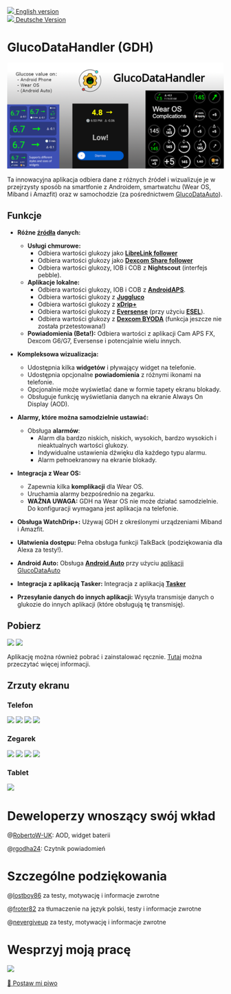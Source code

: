 [<img src='images/en.png' height=10> English version](README.md)  
[<img src='images/de.png' height=10> Deutsche Version](README_DE.md)

# GlucoDataHandler (GDH)

<img src='images/playstore/Playstore_Present_2.png'>

Ta innowacyjna aplikacja odbiera dane z różnych źródeł i wizualizuje je w przejrzysty sposób na smartfonie z Androidem, smartwatchu (Wear OS, Miband i Amazfit) oraz w samochodzie (za pośrednictwem [GlucoDataAuto](https://github.com/pachi81/GlucoDataAuto/blob/main/README_PL.md)).

## Funkcje

* **Różne [źródła](./SOURCES_PL.md) danych:**
  
  * **Usługi chmurowe:**
    * Odbiera wartości glukozy jako **[LibreLink follower](./SOURCES_PL.md#librelink)**
    * Odbiera wartości glukozy jako **[Dexcom Share follower](./SOURCES_PL.md#dexcom-share)**
    * Odbiera wartości glukozy, IOB i COB z **Nightscout** (interfejs pebble).
  * **Aplikacje lokalne:**
    * Odbiera wartości glukozy, IOB i COB z **[AndroidAPS](./SOURCES_PL.md#androidaps)**.
    * Odbiera wartości glukozy z **[Juggluco](./SOURCES_PL.md#juggluco)**
    * Odbiera wartości glukozy z **[xDrip+](./SOURCES_PL.md#xdrip)**
    * Odbiera wartości glukozy z **[Eversense](./SOURCES_PL.md#eversense)** (przy użyciu **[ESEL](https://github.com/BernhardRo/Esel)**).
    * Odbiera wartości glukozy z **[Dexcom BYODA](./SOURCES_PL.md#dexcom-byoda)** (funkcja jeszcze nie została przetestowana!)
  * **Powiadomienia (Beta!):** Odbiera wartości z aplikacji Cam APS FX, Dexcom G6/G7, Eversense i potencjalnie wielu innych.

* **Kompleksowa wizualizacja:**
  
  * Udostępnia kilka **widgetów** i pływający widget na telefonie.
  * Udostępnia opcjonalne **powiadomienia** z różnymi ikonami na telefonie.
  * Opcjonalnie może wyświetlać dane w formie tapety ekranu blokady.
  * Obsługuje funkcję wyświetlania danych na ekranie Always On Display (AOD).

* **Alarmy, które można samodzielnie ustawiać:**
  
  * Obsługa **alarmów**:
    * Alarm dla bardzo niskich, niskich, wysokich, bardzo wysokich i nieaktualnych wartości glukozy.
    * Indywidualne ustawienia dźwięku dla każdego typu alarmu.
    * Alarm pełnoekranowy na ekranie blokady.

* **Integracja z Wear OS:**
  
  * Zapewnia kilka **komplikacji** dla Wear OS.
  * Uruchamia alarmy bezpośrednio na zegarku.
  * **WAŻNA UWAGA:** GDH na Wear OS nie może działać samodzielnie. Do konfiguracji wymagana jest aplikacja na telefonie.

* **Obsługa WatchDrip+:** Używaj GDH z określonymi urządzeniami Miband i Amazfit.

* **Ułatwienia dostępu:** Pełna obsługa funkcji TalkBack (podziękowania dla Alexa za testy!).

* **Android Auto:** Obsługa **[Android Auto](https://github.com/pachi81/GlucoDataAuto/blob/main/README_PL.md)** przy użyciu [aplikacji GlucoDataAuto](https://github.com/pachi81/GlucoDataAuto/releases)

* **Integracja z aplikacją Tasker:** Integracja z aplikacją **[Tasker](./TASKER.md)**

* **Przesyłanie danych do innych aplikacji:** Wysyła transmisje danych o glukozie do innych aplikacji (które obsługują tę transmisję).

## Pobierz

[<img src='https://play.google.com/intl/en_us/badges/static/images/badges/en_badge_web_generic.png' height=100>](https://play.google.com/store/apps/details?id=de.michelinside.glucodatahandler) [<img src='https://gitlab.com/IzzyOnDroid/repo/-/raw/master/assets/IzzyOnDroid.png' height=100>](https://apt.izzysoft.de/fdroid/index/apk/de.michelinside.glucodatahandler)

Aplikację można również pobrać i zainstalować ręcznie. [Tutaj](./INSTALLATION_PL.md) można przeczytać więcej informacji.

## Zrzuty ekranu

### Telefon

<img src='images/playstore/phone_main.png' width=200>  <img src='images/playstore/phone_alarm_fullscreen_notification.png' width=200>  <img src='images/playstore/phone_ps_2.png' width=200>  <img src='images/playstore/phone_widgets.png' width=200>

### Zegarek

<img src='images/playstore/gdh_wear.png' width=200>  <img src='images/playstore/gdh_wear_graph.png' width=200>  <img src='images/playstore/gdh_wear_notification.png' width=200>  <img src='images/playstore/gdh_wear_watchface.png' width=200>

### Tablet

<img src='images/playstore/tablet_10.png' width=800>

# Deweloperzy wnoszący swój wkład

@[RobertoW-UK](https://github.com/RobertoW-UK): AOD, widget baterii

@[rgodha24](https://github.com/rgodha24): Czytnik powiadomień

# Szczególne podziękowania

@[lostboy86](https://github.com/lostboy86) za testy, motywację i informacje zwrotne

@[froter82](https://github.com/froster82) za tłumaczenie na język polski, testy i informacje zwrotne

@[nevergiveup](https://github.com/nevergiveup) za testy, motywację i informacje zwrotne

# Wesprzyj moją pracę

[<img src='https://www.paypalobjects.com/webstatic/de_DE/i/de-pp-logo-100px.png'>](https://paypal.me/pachi81)

[🍺 Postaw mi piwo](https://www.buymeacoffee.com/pachi81)
